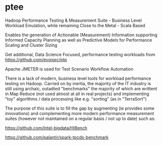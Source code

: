 # ptee
Hadoop Performance Testing & Measurement Suite - Business Level Workload Emulation, while remaining Close to the Metal - Scala Based

Enables the generation of Actionable (Measurement) Information supporting Informed Capacity Planning as well as Predictive Models for Performance Scaling and Cluster Sizing  

Get additional, Data Science Focused, performance testing workloads from https://github.com/evoisec/ptp 

Apache JMETER is used for Test Scenario Workflow Automation

There is a lack of modern, business level tools for workload performance testing on Hadoop. Carried on by inertia, the majority 
of the IT industry is still using archaic, outadted "benchmarks" the majority of which are writtent in Map Reduce 
(not used almost at all in real projects) and implementing "toy" algorithms / data processing like e.g. "sorting" (as in "TerraSort") 

The purpose of this suite is to fill the gap by augmenting (ie provides some innovations) and complementing more modern performance measurement suites (however not maintained on a regular basis / not up to date) such as:

https://github.com/Intel-bigdata/HiBench

https://github.com/palantir/spark-tpcds-benchmark 
